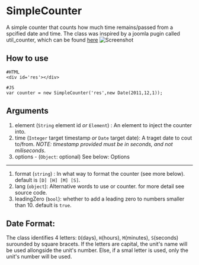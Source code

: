 SimpleCounter
========
A simple counter that counts how much time remains/passed from a spcified date and time.
The class was inspired by a joomla pugin called util_counter, which can be found [here](http://www.ultijoomla.com/downloads?func=fileinfo&id=2)
![Screenshot](http://github.com/arieh/SimpleCounter/raw/master/screenshot.png)


How to use
----------
	
	#HTML
	<div id='res'></div>
	
	#JS
	var counter = new SimpleCounter('res',new Date(2011,12,1));

Arguments
----------
	
1. element (`String` element id _or_ `Element`) : An element to inject the counter into.
2. time (`Integer` target timestamp _or_ `Date` target date): A traget date to cout to/from. *NOTE: timestamp provided must be in seconds, and not miliseconds*.
3. options - (`Object`: optional) See below:
Options
---------

1. format (`string`) : In what way to format the counter (see more below). default is `[D] [H] [M] [S]`.
2. lang (`object`): Alternative words to use or counter. for more detail see source code.
3. leadingZero (`bool`): whether to add a leading zero to numbers smaller than 10. default is `true`.

Date Format:
-------------

The class identifies 4 letters: `D`(days), `H`(hours), `M`(minutes), `S`(seconds) surounded by square bracets. If the letters are capital, the unit's name will be used allongside the unit's number.
Else, if a smal letter is used, only the unit's number will be used.



